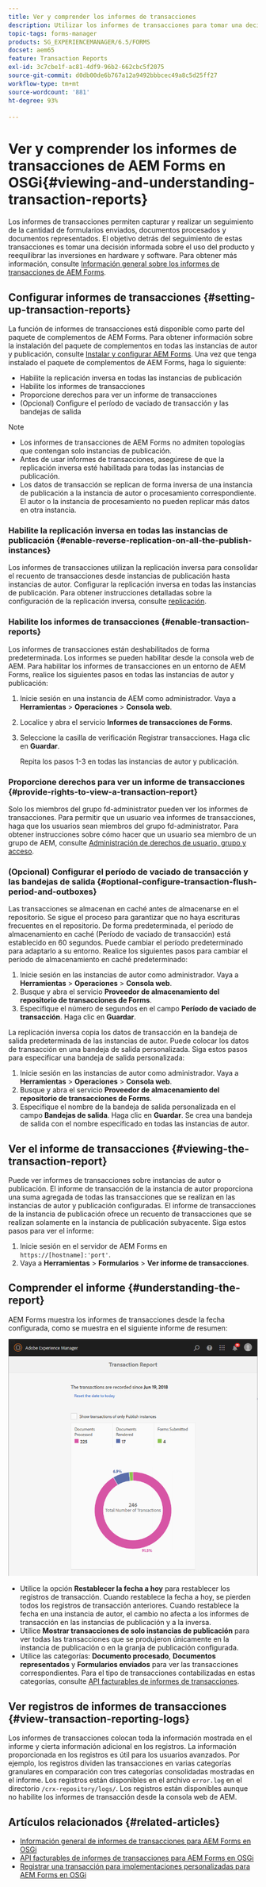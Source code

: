 ```yaml
---
title: Ver y comprender los informes de transacciones
description: Utilizar los informes de transacciones para tomar una decisión informada sobre el uso del producto y las inversiones de reequilibrio en hardware y software.
topic-tags: forms-manager
products: SG_EXPERIENCEMANAGER/6.5/FORMS
docset: aem65
feature: Transaction Reports
exl-id: 3c7cbe1f-ac81-4df9-96b2-662cbc5f2075
source-git-commit: d0db00de6b767a12a9492bbbcec49a8c5d25ff27
workflow-type: tm+mt
source-wordcount: '881'
ht-degree: 93%

---
```


# Ver y comprender los informes de transacciones de AEM Forms en OSGi{#viewing-and-understanding-transaction-reports}

Los informes de transacciones permiten capturar y realizar un seguimiento de la cantidad de formularios enviados, documentos procesados y documentos representados. El objetivo detrás del seguimiento de estas transacciones es tomar una decisión informada sobre el uso del producto y reequilibrar las inversiones en hardware y software. Para obtener más información, consulte [Información general sobre los informes de transacciones de AEM Forms](../../forms/using/transaction-reports-overview.md).

## Configurar informes de transacciones  {#setting-up-transaction-reports}

La función de informes de transacciones está disponible como parte del paquete de complementos de AEM Forms. Para obtener información sobre la instalación del paquete de complementos en todas las instancias de autor y publicación, consulte [Instalar y configurar AEM Forms](/help/forms/using/installing-configuring-aem-forms-osgi.md). Una vez que tenga instalado el paquete de complementos de AEM Forms, haga lo siguiente:

* Habilite la replicación inversa en todas las instancias de publicación
* Habilite los informes de transacciones
* Proporcione derechos para ver un informe de transacciones
* (Opcional) Configure el período de vaciado de transacción y las bandejas de salida [](/help/forms/using/installing-configuring-aem-forms-osgi.md)

>[!NOTE]
>
>* Los informes de transacciones de AEM Forms no admiten topologías que contengan solo instancias de publicación.
>* Antes de usar informes de transacciones, asegúrese de que la replicación inversa esté habilitada para todas las instancias de publicación.
>* Los datos de transacción se replican de forma inversa de una instancia de publicación a la instancia de autor o procesamiento correspondiente. El autor o la instancia de procesamiento no pueden replicar más datos en otra instancia.
>

### Habilite la replicación inversa en todas las instancias de publicación {#enable-reverse-replication-on-all-the-publish-instances}

Los informes de transacciones utilizan la replicación inversa para consolidar el recuento de transacciones desde instancias de publicación hasta instancias de autor. Configurar la replicación inversa en todas las instancias de publicación. Para obtener instrucciones detalladas sobre la configuración de la replicación inversa, consulte [replicación](/help/sites-deploying/replication.md).

### Habilite los informes de transacciones {#enable-transaction-reports}

Los informes de transacciones están deshabilitados de forma predeterminada. Los informes se pueden habilitar desde la consola web de AEM. Para habilitar los informes de transacciones en un entorno de AEM Forms, realice los siguientes pasos en todas las instancias de autor y publicación:

1. Inicie sesión en una instancia de AEM como administrador. Vaya a **Herramientas** > **Operaciones** > **Consola web**.
1. Localice y abra el servicio **Informes de transacciones de Forms**.
1. Seleccione la casilla de verificación Registrar transacciones. Haga clic en **Guardar**.

   Repita los pasos 1-3 en todas las instancias de autor y publicación.

### Proporcione derechos para ver un informe de transacciones {#provide-rights-to-view-a-transaction-report}

Solo los miembros del grupo fd-administrator pueden ver los informes de transacciones. Para permitir que un usuario vea informes de transacciones, haga que los usuarios sean miembros del grupo fd-administrator. Para obtener instrucciones sobre cómo hacer que un usuario sea miembro de un grupo de AEM, consulte [Administración de derechos de usuario, grupo y acceso](/help/sites-administering/user-group-ac-admin.md).

### (Opcional) Configurar el período de vaciado de transacción y las bandejas de salida {#optional-configure-transaction-flush-period-and-outboxes}

Las transacciones se almacenan en caché antes de almacenarse en el repositorio. Se sigue el proceso para garantizar que no haya escrituras frecuentes en el repositorio. De forma predeterminada, el período de almacenamiento en caché (Período de vaciado de transacción) está establecido en 60 segundos. Puede cambiar el período predeterminado para adaptarlo a su entorno. Realice los siguientes pasos para cambiar el período de almacenamiento en caché predeterminado:

1. Inicie sesión en las instancias de autor como administrador. Vaya a **Herramientas** > **Operaciones** > **Consola web**.
1. Busque y abra el servicio **Proveedor de almacenamiento del repositorio de transacciones de Forms**.
1. Especifique el número de segundos en el campo **Período de vaciado de transacción**. Haga clic en **Guardar**.

La replicación inversa copia los datos de transacción en la bandeja de salida predeterminada de las instancias de autor. Puede colocar los datos de transacción en una bandeja de salida personalizada. Siga estos pasos para especificar una bandeja de salida personalizada:

1. Inicie sesión en las instancias de autor como administrador. Vaya a **Herramientas** > **Operaciones** > **Consola web**.
1. Busque y abra el servicio **Proveedor de almacenamiento del repositorio de transacciones de Forms**.
1. Especifique el nombre de la bandeja de salida personalizada en el campo **Bandejas de salida**. Haga clic en **Guardar**. Se crea una bandeja de salida con el nombre especificado en todas las instancias de autor.

## Ver el informe de transacciones {#viewing-the-transaction-report}

Puede ver informes de transacciones sobre instancias de autor o publicación. El informe de transacción de la instancia de autor proporciona una suma agregada de todas las transacciones que se realizan en las instancias de autor y publicación configuradas. El informe de transacciones de la instancia de publicación ofrece un recuento de transacciones que se realizan solamente en la instancia de publicación subyacente. Siga estos pasos para ver el informe:

1. Inicie sesión en el servidor de AEM Forms en `https://[hostname]:'port'`.
1. Vaya a **Herramientas** > **Formularios** > **Ver informe de transacciones**.

## Comprender el informe {#understanding-the-report}

AEM Forms muestra los informes de transacciones desde la fecha configurada, como se muestra en el siguiente informe de resumen:

![sample-transaction-report-author](assets/sample-transaction-report-author.png)

* Utilice la opción **Restablecer la fecha a hoy** para restablecer los registros de transacción. Cuando restablece la fecha a hoy, se pierden todos los registros de transacción anteriores. Cuando restablece la fecha en una instancia de autor, el cambio no afecta a los informes de transacción en las instancias de publicación y a la inversa.
* Utilice **Mostrar transacciones de solo instancias de publicación** para ver todas las transacciones que se produjeron únicamente en la instancia de publicación o en la granja de publicación configurada.
* Utilice las categorías: **Documento procesado**, **Documentos representados** y **Formularios enviados** para ver las transacciones correspondientes. Para el tipo de transacciones contabilizadas en estas categorías, consulte [API facturables de informes de transacciones](../../forms/using/transaction-reports-billable-apis.md).

## Ver registros de informes de transacciones {#view-transaction-reporting-logs}

Los informes de transacciones colocan toda la información mostrada en el informe y cierta información adicional en los registros. La información proporcionada en los registros es útil para los usuarios avanzados. Por ejemplo, los registros dividen las transacciones en varias categorías granulares en comparación con tres categorías consolidadas mostradas en el informe. Los registros están disponibles en el archivo `error.log` en el directorio `/crx-repository/logs/`. Los registros están disponibles aunque no habilite los informes de transacción desde la consola web de AEM.

## Artículos relacionados {#related-articles}

* [Información general de informes de transacciones para AEM Forms en OSGi](../../forms/using/transaction-reports-overview.md)
* [API facturables de informes de transacciones para AEM Forms en OSGi](../../forms/using/transaction-reports-billable-apis.md)
* [Registrar una transacción para implementaciones personalizadas para AEM Forms en OSGi](/help/forms/using/record-transaction-custom-implementation.md)
